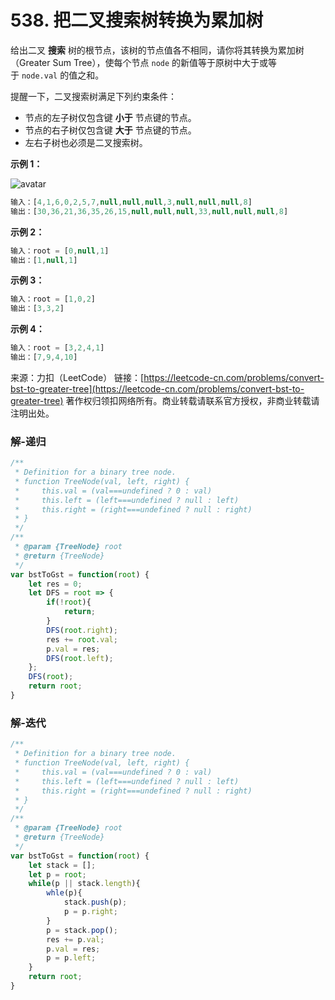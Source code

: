 # 538. 把二叉搜索树转换为累加树

给出二叉 **搜索** 树的根节点，该树的节点值各不相同，请你将其转换为累加树（Greater Sum Tree），使每个节点 `node` 的新值等于原树中大于或等于 `node.val` 的值之和。

提醒一下，二叉搜索树满足下列约束条件：

- 节点的左子树仅包含键 **小于** 节点键的节点。
- 节点的右子树仅包含键 **大于** 节点键的节点。
- 左右子树也必须是二叉搜索树。

**示例 1：**

![avatar](https://assets.leetcode-cn.com/aliyun-lc-upload/uploads/2019/05/03/tree.png)

```js
输入：[4,1,6,0,2,5,7,null,null,null,3,null,null,null,8]
输出：[30,36,21,36,35,26,15,null,null,null,33,null,null,null,8]
```

**示例 2：**

```js
输入：root = [0,null,1]
输出：[1,null,1]
```

**示例 3：**

```js
输入：root = [1,0,2]
输出：[3,3,2]
```

**示例 4：**

```js
输入：root = [3,2,4,1]
输出：[7,9,4,10]
```

来源：力扣（LeetCode）
链接：[https://leetcode-cn.com/problems/convert-bst-to-greater-tree](https://leetcode-cn.com/problems/convert-bst-to-greater-tree)
著作权归领扣网络所有。商业转载请联系官方授权，非商业转载请注明出处。


### 解-递归
```js
/**
 * Definition for a binary tree node.
 * function TreeNode(val, left, right) {
 *     this.val = (val===undefined ? 0 : val)
 *     this.left = (left===undefined ? null : left)
 *     this.right = (right===undefined ? null : right)
 * }
 */
/**
 * @param {TreeNode} root
 * @return {TreeNode}
 */
var bstToGst = function(root) {
	let res = 0;
	let DFS = root => {
		if(!root){
			return;
		}
		DFS(root.right);
		res += root.val;
		p.val = res;
		DFS(root.left);
	};
	DFS(root);
	return root;
}
```

### 解-迭代
```js
/**
 * Definition for a binary tree node.
 * function TreeNode(val, left, right) {
 *     this.val = (val===undefined ? 0 : val)
 *     this.left = (left===undefined ? null : left)
 *     this.right = (right===undefined ? null : right)
 * }
 */
/**
 * @param {TreeNode} root
 * @return {TreeNode}
 */
var bstToGst = function(root) {
	let stack = [];
	let p = root;
	while(p || stack.length){
		whle(p){
			stack.push(p);
			p = p.right;
		}
		p = stack.pop();
		res += p.val;
		p.val = res;
		p = p.left;
	}
	return root;
}
```